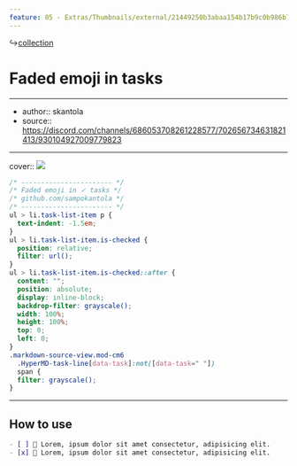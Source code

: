 ```yaml
---
feature: 05 - Extras/Thumbnails/external/21449250b3abaa154b17b9c0b986b7d0.png
---
```

↪[collection](collection.md)

# Faded emoji in tasks

---

- author:: skantola
- source:: https://discord.com/channels/686053708261228577/702656734631821413/930104927009779823

---

cover:: ![](https://i.imgur.com/dTY63UO.png)

```css
/* ----------------------- */
/* Faded emoji in ✓ tasks */
/* github.com/sampokantola */
/* ----------------------- */
ul > li.task-list-item p {
  text-indent: -1.5em;
}
ul > li.task-list-item.is-checked {
  position: relative;
  filter: url();
}
ul > li.task-list-item.is-checked::after {
  content: "";
  position: absolute;
  display: inline-block;
  backdrop-filter: grayscale();
  width: 100%;
  height: 100%;
  top: 0;
  left: 0;
}
.markdown-source-view.mod-cm6
  .HyperMD-task-line[data-task]:not([data-task=" "])
  span {
  filter: grayscale();
}
```

---

## How to use

```md
- [ ] 🚨 Lorem, ipsum dolor sit amet consectetur, adipisicing elit.
- [x] 🚨 Lorem, ipsum dolor sit amet consectetur, adipisicing elit.
```
